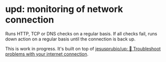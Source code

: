 # upd: monitoring of network connection

Runs HTTP, TCP or DNS checks on a regular basis.
If all checks fail, runs down action on a regular basis until the connection is back up.

This is work in progress. It's built on top of [jesusprubio/up: 📶 Troubleshoot problems with your internet connection](https://github.com/jesusprubio/up).

